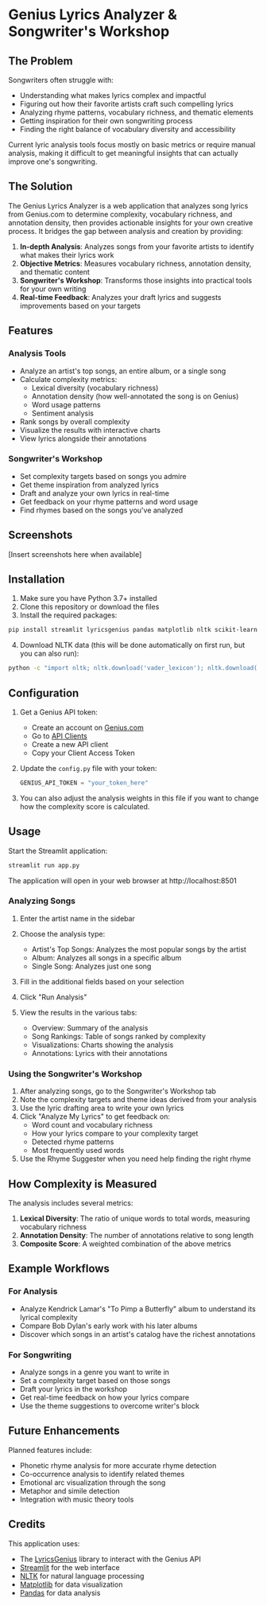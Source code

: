 # Genius Lyrics Analyzer & Songwriter's Workshop

## The Problem

Songwriters often struggle with:
- Understanding what makes lyrics complex and impactful
- Figuring out how their favorite artists craft such compelling lyrics
- Analyzing rhyme patterns, vocabulary richness, and thematic elements
- Getting inspiration for their own songwriting process
- Finding the right balance of vocabulary diversity and accessibility

Current lyric analysis tools focus mostly on basic metrics or require manual analysis, making it difficult to get meaningful insights that can actually improve one's songwriting.

## The Solution

The Genius Lyrics Analyzer is a web application that analyzes song lyrics from Genius.com to determine complexity, vocabulary richness, and annotation density, then provides actionable insights for your own creative process. It bridges the gap between analysis and creation by providing:

1. **In-depth Analysis**: Analyzes songs from your favorite artists to identify what makes their lyrics work
2. **Objective Metrics**: Measures vocabulary richness, annotation density, and thematic content
3. **Songwriter's Workshop**: Transforms those insights into practical tools for your own writing
4. **Real-time Feedback**: Analyzes your draft lyrics and suggests improvements based on your targets

## Features

### Analysis Tools
- Analyze an artist's top songs, an entire album, or a single song
- Calculate complexity metrics:
  - Lexical diversity (vocabulary richness)
  - Annotation density (how well-annotated the song is on Genius)
  - Word usage patterns
  - Sentiment analysis
- Rank songs by overall complexity
- Visualize the results with interactive charts
- View lyrics alongside their annotations

### Songwriter's Workshop
- Set complexity targets based on songs you admire
- Get theme inspiration from analyzed lyrics
- Draft and analyze your own lyrics in real-time
- Get feedback on your rhyme patterns and word usage
- Find rhymes based on the songs you've analyzed

## Screenshots

[Insert screenshots here when available]

## Installation

1. Make sure you have Python 3.7+ installed
2. Clone this repository or download the files
3. Install the required packages:

```bash
pip install streamlit lyricsgenius pandas matplotlib nltk scikit-learn
```

4. Download NLTK data (this will be done automatically on first run, but you can also run):

```bash
python -c "import nltk; nltk.download('vader_lexicon'); nltk.download('stopwords')"
```

## Configuration

1. Get a Genius API token:
   - Create an account on [Genius.com](https://genius.com/)
   - Go to [API Clients](https://genius.com/api-clients)
   - Create a new API client
   - Copy your Client Access Token

2. Update the `config.py` file with your token:
   ```python
   GENIUS_API_TOKEN = "your_token_here"
   ```

3. You can also adjust the analysis weights in this file if you want to change how the complexity score is calculated.

## Usage

Start the Streamlit application:

```bash
streamlit run app.py
```

The application will open in your web browser at http://localhost:8501

### Analyzing Songs

1. Enter the artist name in the sidebar
2. Choose the analysis type:
   - Artist's Top Songs: Analyzes the most popular songs by the artist
   - Album: Analyzes all songs in a specific album
   - Single Song: Analyzes just one song

3. Fill in the additional fields based on your selection
4. Click "Run Analysis"
5. View the results in the various tabs:
   - Overview: Summary of the analysis
   - Song Rankings: Table of songs ranked by complexity
   - Visualizations: Charts showing the analysis
   - Annotations: Lyrics with their annotations

### Using the Songwriter's Workshop

1. After analyzing songs, go to the Songwriter's Workshop tab
2. Note the complexity targets and theme ideas derived from your analysis
3. Use the lyric drafting area to write your own lyrics
4. Click "Analyze My Lyrics" to get feedback on:
   - Word count and vocabulary richness
   - How your lyrics compare to your complexity target
   - Detected rhyme patterns
   - Most frequently used words
5. Use the Rhyme Suggester when you need help finding the right rhyme

## How Complexity is Measured

The analysis includes several metrics:

1. **Lexical Diversity**: The ratio of unique words to total words, measuring vocabulary richness
2. **Annotation Density**: The number of annotations relative to song length
3. **Composite Score**: A weighted combination of the above metrics

## Example Workflows

### For Analysis
- Analyze Kendrick Lamar's "To Pimp a Butterfly" album to understand its lyrical complexity
- Compare Bob Dylan's early work with his later albums
- Discover which songs in an artist's catalog have the richest annotations

### For Songwriting
- Analyze songs in a genre you want to write in
- Set a complexity target based on those songs
- Draft your lyrics in the workshop
- Get real-time feedback on how your lyrics compare
- Use the theme suggestions to overcome writer's block

## Future Enhancements

Planned features include:
- Phonetic rhyme analysis for more accurate rhyme detection
- Co-occurrence analysis to identify related themes
- Emotional arc visualization through the song
- Metaphor and simile detection
- Integration with music theory tools

## Credits

This application uses:
- The [LyricsGenius](https://github.com/johnwmillr/LyricsGenius) library to interact with the Genius API
- [Streamlit](https://streamlit.io/) for the web interface
- [NLTK](https://www.nltk.org/) for natural language processing
- [Matplotlib](https://matplotlib.org/) for data visualization
- [Pandas](https://pandas.pydata.org/) for data analysis
